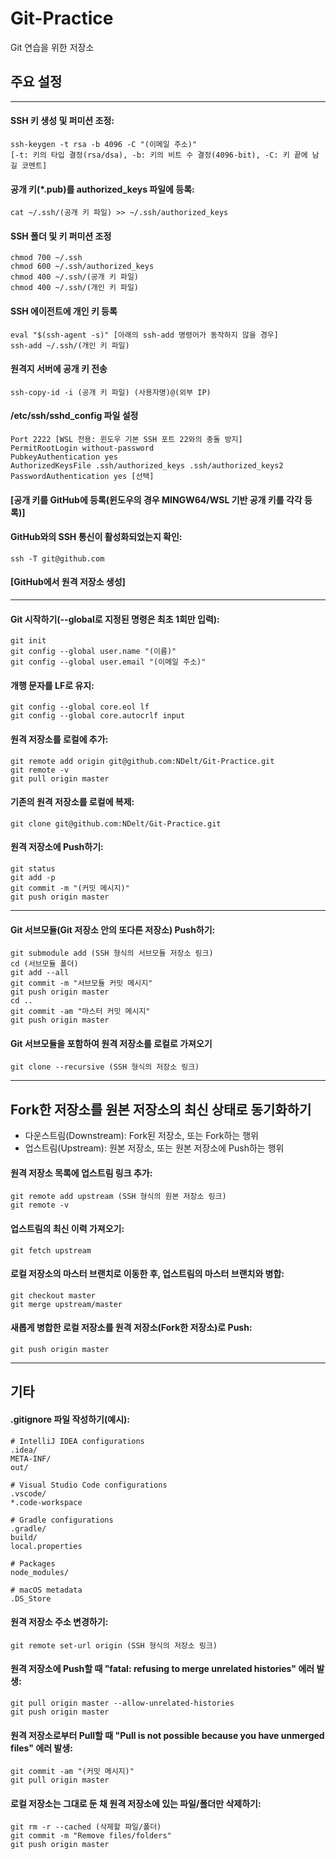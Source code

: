 # Git-Practice  
Git 연습을 위한 저장소

## 주요 설정
---
#### SSH 키 생성 및 퍼미션 조정:
```
ssh-keygen -t rsa -b 4096 -C "(이메일 주소)"
[-t: 키의 타입 결정(rsa/dsa), -b: 키의 비트 수 결정(4096-bit), -C: 키 끝에 남길 코멘트]
```

#### 공개 키(*.pub)를 authorized_keys 파일에 등록:
```
cat ~/.ssh/(공개 키 파일) >> ~/.ssh/authorized_keys
```

#### SSH 폴더 및 키 퍼미션 조정
```
chmod 700 ~/.ssh
chmod 600 ~/.ssh/authorized_keys
chmod 400 ~/.ssh/(공개 키 파일)
chmod 400 ~/.ssh/(개인 키 파일)
```

#### SSH 에이전트에 개인 키 등록
```
eval "$(ssh-agent -s)" [아래의 ssh-add 명령어가 동작하지 않을 경우]
ssh-add ~/.ssh/(개인 키 파일)
```

#### 원격지 서버에 공개 키 전송
```
ssh-copy-id -i (공개 키 파일) (사용자명)@(외부 IP)
```

#### /etc/ssh/sshd_config 파일 설정
```
Port 2222 [WSL 전용: 윈도우 기본 SSH 포트 22와의 충돌 방지]
PermitRootLogin without-password
PubkeyAuthentication yes
AuthorizedKeysFile .ssh/authorized_keys .ssh/authorized_keys2
PasswordAuthentication yes [선택]
```

#### [공개 키를 GitHub에 등록(윈도우의 경우 MINGW64/WSL 기반 공개 키를 각각 등록)]

#### GitHub와의 SSH 통신이 활성화되었는지 확인:
```
ssh -T git@github.com
```

#### [GitHub에서 원격 저장소 생성]

---

#### Git 시작하기(--global로 지정된 명령은 최초 1회만 입력):
```
git init
git config --global user.name "(이름)"
git config --global user.email "(이메일 주소)"
```

#### 개행 문자를 LF로 유지:
```
git config --global core.eol lf
git config --global core.autocrlf input
```

#### 원격 저장소를 로컬에 추가:
```
git remote add origin git@github.com:NDelt/Git-Practice.git
git remote -v
git pull origin master
```

#### 기존의 원격 저장소를 로컬에 복제:
```
git clone git@github.com:NDelt/Git-Practice.git
```

#### 원격 저장소에 Push하기:
```
git status
git add -p
git commit -m "(커밋 메시지)"
git push origin master
```

---
#### Git 서브모듈(Git 저장소 안의 또다른 저장소) Push하기:
```
git submodule add (SSH 형식의 서브모듈 저장소 링크)
cd (서브모듈 폴더)
git add --all
git commit -m "서브모듈 커밋 메시지"
git push origin master
cd ..
git commit -am "마스터 커밋 메시지"
git push origin master
```

#### Git 서브모듈을 포함하여 원격 저장소를 로컬로 가져오기
```
git clone --recursive (SSH 형식의 저장소 링크)
```

---

## Fork한 저장소를 원본 저장소의 최신 상태로 동기화하기
* 다운스트림(Downstream): Fork된 저장소, 또는 Fork하는 행위
* 업스트림(Upstream): 원본 저장소, 또는 원본 저장소에 Push하는 행위

#### 원격 저장소 목록에 업스트림 링크 추가:
```
git remote add upstream (SSH 형식의 원본 저장소 링크)
git remote -v
```

#### 업스트림의 최신 이력 가져오기:
```
git fetch upstream
```

#### 로컬 저장소의 마스터 브랜치로 이동한 후, 업스트림의 마스터 브랜치와 병합:
```
git checkout master
git merge upstream/master
```

#### 새롭게 병합한 로컬 저장소를 원격 저장소(Fork한 저장소)로 Push:
```
git push origin master
```
---
## 기타  
#### .gitignore 파일 작성하기(예시):
```
# IntelliJ IDEA configurations
.idea/
META-INF/
out/

# Visual Studio Code configurations
.vscode/
*.code-workspace

# Gradle configurations
.gradle/
build/
local.properties

# Packages
node_modules/

# macOS metadata
.DS_Store
```

#### 원격 저장소 주소 변경하기:
```
git remote set-url origin (SSH 형식의 저장소 링크)
```

#### 원격 저장소에 Push할 때 "fatal: refusing to merge unrelated histories" 에러 발생:
```
git pull origin master --allow-unrelated-histories
git push origin master
```

#### 원격 저장소로부터 Pull할 때 "Pull is not possible because you have unmerged files" 에러 발생:
```
git commit -am "(커밋 메시지)"
git pull origin master
```

#### 로컬 저장소는 그대로 둔 채 원격 저장소에 있는 파일/폴더만 삭제하기:
```
git rm -r --cached (삭제할 파일/폴더)
git commit -m "Remove files/folders"
git push origin master
```
